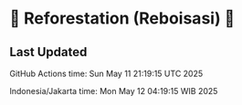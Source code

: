 
# 🌳 Reforestation (Reboisasi) 🌲

## Last Updated

GitHub Actions time: Sun May 11 21:19:15 UTC 2025

Indonesia/Jakarta time: Mon May 12 04:19:15 WIB 2025
